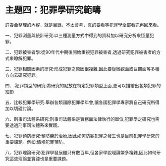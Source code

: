 # 主題四：犯罪學研究範疇

許春金整理的內容，就是目錄，不太會考，真的要看等犯罪學全部看完再回來看。

一、犯罪測量與統計研究:以三種測量方式中得到的資料加以研究分析來恆量犯罪。

二、犯罪被害者學:從90年代中期後開始重視犯罪被害者,透過研究犯罪被害者的方式來瞭解犯罪。

三、犯罪相關因素的研究:形成犯罪之原因很複雜,因此要從微觀面或巨觀面等多種方向去研究犯罪。

四、.犯罪類型的研究:將研究的點放在特定犯罪類型上面,更可以描繪出各類犯罪的細節

五、比較犯罪學研究:舉辦各類國際犯罪學年會,讓各國犯罪學專家將自己研究所得加以切磋討論。

六、刑事司法體系研究:刑事司法體系是實務面法律執行的單位,犯罪學之研究也需要透過刑事司法體系來實踐。

七、犯罪預防研究:預防勝於治療,因此如何防範犯罪之發生也是目前犯罪學研究的重要課題。例如:情境犯罪預防。

八、犯罪理論研究:犯罪學發展雖只有數百年,但各家學說理論繁多複雜,因此如何研究這些理論並實踐也是重要課題。
